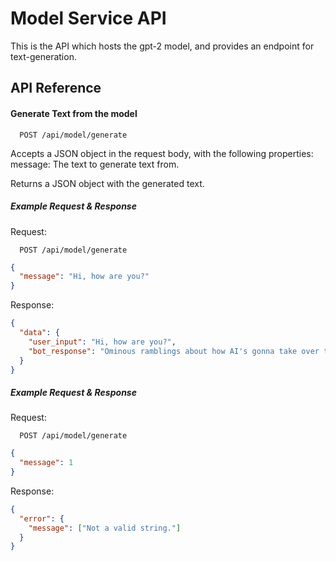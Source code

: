 # Model Service API

This is the API which hosts the gpt-2 model, and provides an endpoint for text-generation.

## API Reference

#### Generate Text from the model

```http
  POST /api/model/generate
```

Accepts a JSON object in the request body, with the following properties:
message: The text to generate text from.

Returns a JSON object with the generated text.

##### Example Request & Response

Request:

```http
  POST /api/model/generate
```

```json
{
  "message": "Hi, how are you?"
}
```

Response:

```json
{
  "data": {
    "user_input": "Hi, how are you?",
    "bot_response": "Ominous ramblings about how AI's gonna take over the world, and i'm first in line."
  }
}
```

##### Example Request & Response

Request:

```http
  POST /api/model/generate
```

```json
{
  "message": 1
}
```

Response:

```json
{
  "error": {
    "message": ["Not a valid string."]
  }
}
```
